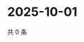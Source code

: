 # 2025-10-01

共 0 条

<!-- BEGIN ZHIHUVIDEO -->
<!-- 最后更新时间 Wed Oct 01 2025 18:12:20 GMT+0800 (China Standard Time) -->

<!-- END ZHIHUVIDEO -->
